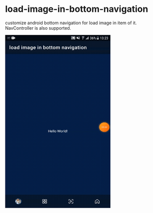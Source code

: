 # load-image-in-bottom-navigation
customize android bottom navigation for load image in item of it.
NavController is also supported.


<img src="https://github.com/farshadrezaee/load-image-in-bottom-navigation/blob/master/art/sample.gif" alt="screen show" width="340px" height="560px">
